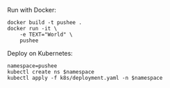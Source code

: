 Run with Docker:
```
docker build -t pushee .
docker run -it \
    -e TEXT="World" \
    pushee
```

Deploy on Kubernetes:
```
namespace=pushee
kubectl create ns $namespace
kubectl apply -f k8s/deployment.yaml -n $namespace
```